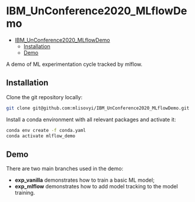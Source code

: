 # IBM_UnConference2020_MLflowDemo

- [IBM_UnConference2020_MLflowDemo](#ibm_unconference2020_mlflowdemo)
  - [Installation](#installation)
  - [Demo](#demo)

A demo of ML experimentation cycle tracked by mlflow.

## Installation

Clone the git repository locally:

```bash
git clone git@github.com:mlisovyi/IBM_UnConference2020_MLflowDemo.git
```

Install a conda environment with all relevant packages and activate it:

```bash
conda env create -f conda.yaml
conda activate mlflow_demo
```

## Demo

There are two main branches used in the demo:

* __exp_vanilla__ demonstrates how to train a basic ML model;
* __exp_mlflow__ demonstrates how to add model tracking to the model training.
